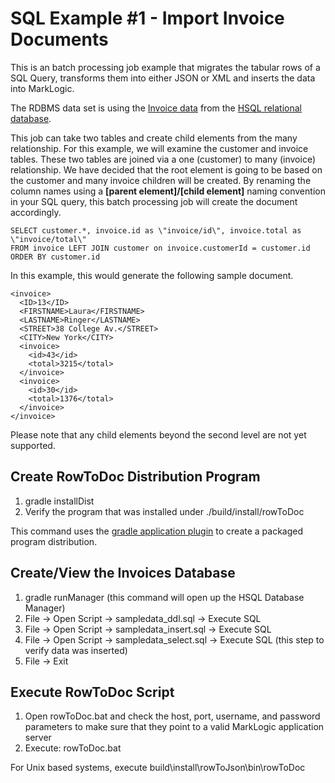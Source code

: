# SQL Example #1 - Import Invoice Documents

This is an batch processing job example that migrates the tabular rows of a SQL Query, transforms them into either JSON or XML and inserts the data into MarkLogic.

The RDBMS data set is using the [Invoice data](invoices-sql-diagram.jpg) from the [HSQL relational database](http://www.hsqldb.org/).  

This job can take two tables and create child elements from the many relationship.  For this example, we will examine the
customer and invoice tables.  These two tables are joined via a one (customer) to 
many (invoice) relationship.  We have decided that the root element is going to be based on the customer
and many invoice children will be created.  By renaming the column names using a 
**[parent element]/[child element]** naming convention in your SQL query, this batch processing job
 will create the document accordingly.  

    SELECT customer.*, invoice.id as \"invoice/id\", invoice.total as \"invoice/total\" 
    FROM invoice LEFT JOIN customer on invoice.customerId = customer.id 
    ORDER BY customer.id

In this example, this would generate the following sample document. 

    <invoice>
      <ID>13</ID>
      <FIRSTNAME>Laura</FIRSTNAME>
      <LASTNAME>Ringer</LASTNAME>
      <STREET>38 College Av.</STREET>
      <CITY>New York</CITY>
      <invoice>
        <id>43</id>
        <total>3215</total>
      </invoice>
      <invoice>
        <id>30</id>
        <total>1376</total>
      </invoice>
    </invoice>

Please note that any child elements beyond the second level are not yet supported.  

## Create RowToDoc Distribution Program
  1) gradle installDist 
  2) Verify the program that was installed under ./build/install/rowToDoc
  
This command uses the [gradle application plugin](https://docs.gradle.org/current/userguide/application_plugin.html) to create a packaged program distribution.  

## Create/View the Invoices Database
  1) gradle runManager (this command will open up the HSQL Database Manager)
  2) File -> Open Script -> sampledata_ddl.sql -> Execute SQL
  3) File -> Open Script -> sampledata_insert.sql -> Execute SQL
  4) File -> Open Script -> sampledata_select.sql -> Execute SQL (this step to verify data was inserted)
  5) File -> Exit

## Execute RowToDoc Script 
  1) Open rowToDoc.bat and check the host, port, username, and password parameters to make sure that they point to a valid MarkLogic application server
  2) Execute: rowToDoc.bat
  
For Unix based systems, execute build\install\rowToJson\bin\rowToDoc







